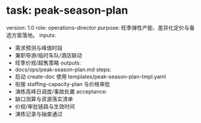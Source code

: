 # task: peak-season-plan

version: 1.0
role: operations-director
purpose: 旺季弹性产能、差异化定价与备选方案落地。
inputs:

- 需求预测与峰值时段
- 兼职导游/临时车队/酒店联动
- 旺季价规/超售策略
  outputs:
- docs/ops/peak-season-plan.md
  steps:
- 启动 create-doc 使用 templates/peak-season-plan-tmpl.yaml
- 衔接 staffing-capacity-plan 与价格审批
- 演练高峰日调度/事故处置
  acceptance:
- 缺口测算与资源落实清单
- 价规/审批链路与生效时间
- 演练记录与抽查通过
